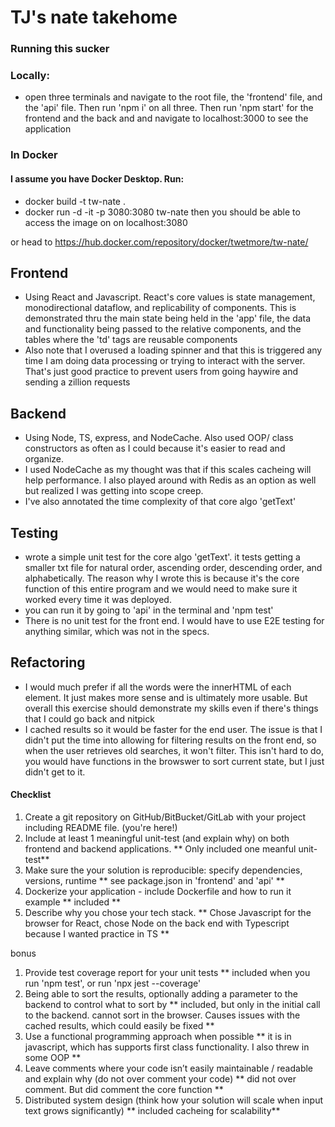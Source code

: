 # TJ's nate takehome

### Running this sucker
### Locally: 
- open three terminals and navigate to the root file, the 'frontend' file, and the 'api' file. Then run 'npm i' on all three. Then run 'npm start' for the frontend and the back and and navigate to localhost:3000 to see the application

### In Docker
#### I assume you have Docker Desktop. Run: 
- docker build -t tw-nate .
- docker run -d -it -p  3080:3080 tw-nate
then you should be able to access the image on on localhost:3080

or head to https://hub.docker.com/repository/docker/twetmore/tw-nate/

## Frontend
- Using React and Javascript. React's core values is state management, monodirectional dataflow, and replicability of components. This is demonstrated thru the main state being held in the 'app' file, the data and functionality being passed to the relative components, and the tables where the 'td' tags are reusable components
- Also note that I overused a loading spinner and that this is triggered any time I am doing data processing or trying to interact with the server. That's just good practice to prevent users from going haywire and sending a zillion requests

## Backend
- Using Node, TS, express, and NodeCache. Also used OOP/ class constructors as often as I could because it's easier to read and organize. 
- I used NodeCache as my thought was that if this scales cacheing will help performance. I also played around with Redis as an option as well but realized I was getting into scope creep. 
- I've also annotated the time complexity of that core algo 'getText'

## Testing
- wrote a simple unit test for the core algo 'getText'. it tests getting a smaller txt file for natural order, ascending order, descending order, and alphabetically. The reason why I wrote this is because it's the core function of this entire program and we would need to make sure it worked every time it was deployed.
- you can run it by going to 'api' in the terminal and 'npm test'
- There is no unit test for the front end. I would have to use E2E testing for anything similar, which was not in the specs. 


## Refactoring
- I would much prefer if all the words were the innerHTML of each element. It just makes more sense and is ultimately more usable. But overall this exercise should demonstrate my skills even if there's things that I could go back and nitpick 
- I cached results so it would be faster for the end user. The issue is that I didn't put the time into allowing for filtering results on the front end, so when the user retrieves old searches, it won't filter. This isn't hard to do, you would have functions in the browswer to sort current state, but I just didn't get to it. 


#### Checklist
1. Create a git repository on GitHub/BitBucket/GitLab with your project including
README file. (you're here!)
2. Include at least 1 meaningful unit-test (and explain why) on both frontend and
backend applications. 
** Only included one meanful unit-test** 
3. Make sure the your solution is reproducible: specify dependencies, versions, runtime
** see package.json in 'frontend' and 'api' **
4. Dockerize your application - include Dockerfile and how to run it example
** included **
5. Describe why you chose your tech stack.
** Chose Javascript for the browser for React, chose Node on the back end with Typescript because I wanted practice in TS **

bonus
1. Provide test coverage report for your unit tests
** included when you run 'npm test', or run 'npx jest --coverage'
2. Being able to sort the results, optionally adding a parameter to the backend to control
what to sort by
** included, but only in the initial call to the backend. cannot sort in the browser. Causes issues with the cached results, which could easily be fixed **
3. Use a functional programming approach when possible
** it is in javascript, which has supports first class functionality. I also threw in some OOP **
4. Leave comments where your code isn’t easily maintainable / readable and explain why
(do not over comment your code)
** did not over comment. But did comment the core function **
5. Distributed system design (think how your solution will scale when input text grows
significantly)
** included cacheing for scalability**






